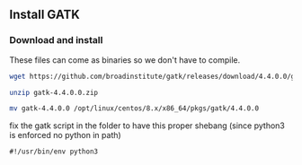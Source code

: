 ## Install GATK

### Download and install

These files can come as binaries so we don't have to compile.

```bash
wget https://github.com/broadinstitute/gatk/releases/download/4.4.0.0/gatk-4.4.0.0.zip

unzip gatk-4.4.0.0.zip

mv gatk-4.4.0.0 /opt/linux/centos/8.x/x86_64/pkgs/gatk/4.4.0.0
```

fix the gatk script in the folder to have  this proper shebang (since python3 is enforced no python in path)
```
#!/usr/bin/env python3
```
